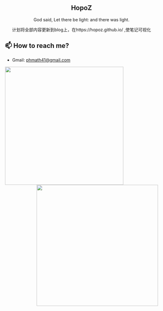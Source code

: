 <p align="center">
 <!-- <img width="100px" src="https://avatars.githubusercontent.com/u/98585204?v=4" align="center" alt="HopoZ" /> -->
 <h2 align="center">HopoZ</h2>
 <p align="center">God said, Let there be light: and there was light. </p>
</p>

<!-- <h3 align="center">📈Profile Views</h3> -->
<p align="center">
  <!-- <img width="500" src="https://profile-counter.glitch.me/HopoZ/count.svg"> -->
 计划将全部内容更新到blog上，在https://hopoz.github.io/ ,使笔记可视化
</p>

## 📫 How to reach me?

- Gmail: phmath41@gmail.com

<img alt="" align="left" width="390px" src="https://gist.githubusercontent.com/HopoZ/7ed8091291868154e42868debc5e873f/raw/metrics.svg">

<img alt="" align="right" width="400px" src="https://gist.githubusercontent.com/HopoZ/7ed8091291868154e42868debc5e873f/raw/metrics.additional.svg">
